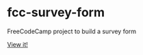 # fcc-survey-form
FreeCodeCamp project to build a survey form

[View it!](https://pwrignall.github.io/fcc-survey-form/)
